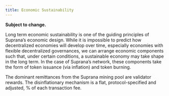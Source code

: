 ```yaml
---
title: Economic Sustainability
---
```


**Subject to change.**

Long term economic sustainability is one of the guiding principles of Suprana’s economic design. While it is impossible to predict how decentralized economies will develop over time, especially economies with flexible decentralized governances, we can arrange economic components such that, under certain conditions, a sustainable economy may take shape in the long term. In the case of Suprana’s network, these components take the form of token issuance \(via inflation\) and token burning.

The dominant remittances from the Suprana mining pool are validator rewards. The disinflationary mechanism is a flat, protocol-specified and adjusted, % of each transaction fee.
